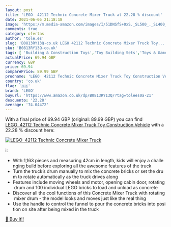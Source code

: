 ```yaml
---
layout: post
title: 'LEGO  42112 Technic Concrete Mixer Truck at 22.28 % discount'
date: 2021-06-05 21:18:18
image: 'https://m.media-amazon.com/images/I/51DNSfS+0xS._SL500_._SL400_.jpg'
comments: true
category: ofertas
author: 'tole.es'
slug: 'B0813RY13Q-co.uk LEGO 42112 Technic Concrete Mixer Truck Toy...'
sku: 'B0813RY13Q-co.uk'
tags: [ 'Building & Construction Toys','Toy Building Sets','Toys & Games','Toys Store','lego', ]
actualPrice: 69.94 GBP
currency: GBP
price: 69.94
comparePrice: 89.99 GBP
prodname: 'LEGO  42112 Technic Concrete Mixer Truck Toy Construction Vehicle'
country: 'co.uk'
flag: '🇬🇧'
brand: 'LEGO'
buyurl: 'https://www.amazon.co.uk/dp/B0813RY13Q/?tag=tolees0a-21'
descuento: '22.28'
average: '74.04472'
---
```


With a final price of 69.94 GBP (original: 89.99 GBP) you can find [LEGO  42112 Technic Concrete Mixer Truck Toy Construction Vehicle](https://www.amazon.co.uk/dp/B0813RY13Q/?tag=tolees0a-21) with a  22.28 % discount here:

[![LEGO  42112 Technic Concrete Mixer Truck](https://m.media-amazon.com/images/I/51DNSfS+0xS._SL500_._SL400_.jpg)](https://www.amazon.co.uk/dp/B0813RY13Q/?tag=tolees0a-21)

ℹ️:

- With 1,163 pieces and measuring 42cm in length, kids will enjoy a challenging build before exploring all the awesome features of the truck
- Turn the truck’s drum manually to mix the concrete bricks or set the drum to rotate automatically as the truck drives along
- Features include moving wheels and motor, opening cabin door, rotating drum and 100 individual LEGO bricks to load and unload as concrete
- Discover all the cool functions of this Concrete Mixer Truck with rotating mixer drum - the model looks and moves just like the real thing
- Use the handle to control the funnel to pour the concrete bricks into position on site after being mixed in the truck

[🛒 Buy it!!](https://www.amazon.co.uk/dp/B0813RY13Q/?tag=tolees0a-21)
